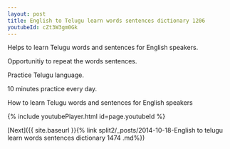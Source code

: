```yaml
---
layout: post
title: English to Telugu learn words sentences dictionary 1206 
youtubeId: cZt3W3gm0Gk
---
```

 
 
Helps to learn Telugu words and sentences for English speakers.

Opportunitiy to repeat the words sentences. 

Practice Telugu language. 
 
10 minutes practice every day. 
 
How to learn Telugu words and sentences for English speakers 
 
{% include youtubePlayer.html id=page.youtubeId %}
 
 
[Next]({{ site.baseurl }}{% link  split2/_posts/2014-10-18-English to telugu learn words sentences dictionary 1474 .md%})
 
